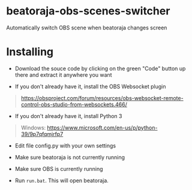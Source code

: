 # beatoraja-obs-scenes-switcher
Automatically switch OBS scene when beatoraja changes screen

# Installing

- Download the souce code by clicking on the green "Code" button up there and extract it anywhere you want

- If you don't already have it, install the OBS Websocket plugin
> https://obsproject.com/forum/resources/obs-websocket-remote-control-obs-studio-from-websockets.466/

- If you don't already have it, install Python 3  
> Windows: https://www.microsoft.com/en-us/p/python-39/9p7qfqmjrfp7

- Edit file config.py with your own settings

- Make sure beatoraja is not currently running

- Make sure OBS is currently running
- Run `run.bat`. This will open beatoraja.
